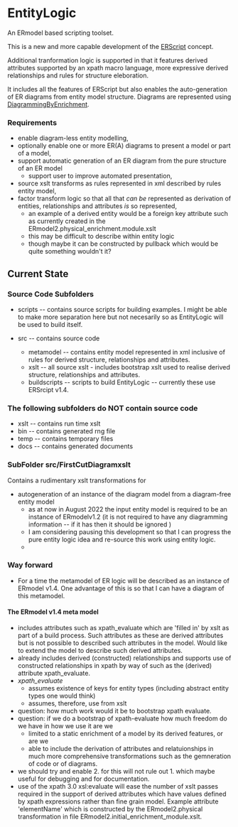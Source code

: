 # EntityLogic
An ERmodel based scripting toolset. 

This is a new and more capable development of the [ERScript](ERScript) concept.

Additional tranformation logic is supported in that 
it features derived attributes supported by an xpath macro language, more expressive derived relationships and rules for structure eleboration.

It includes all the features of ERScript but also enables the auto-generation of ER diagrams from entity model structure. Diagrams are represented using
[DiagrammingByEnrichment](https://www.github.com/JohnWCartmell/DiagrammingByEnrichment).

### Requirements
* enable diagram-less entity modelling,
* optionally enable one or more ER(A) diagrams to present a model or part of a model, 
* support automatic generation of an ER diagram from the pure structure of an ER model
	* support user to improve automated presentation,
* source xslt transforms as rules represented in xml described by rules entity model,
* factor transform logic so that all that *can be* represented as derivation of entities, relationships and attributes *is* so represented,
  * an example of a derived entity would be a foreign key attribute such as currently created in the ERmodel2.physical_enrichment.module.xslt
  * this may be difficult to describe within entity logic 
   * though maybe it can be constructed by pullback which would be quite something wouldn't it?

## Current State

### Source Code Subfolders
* scripts -- contains source scripts for building examples. I might be able to make more separation here but not necesarily so as EntityLogic will be used to build itself.

* src -- contains source code 
  * metamodel -- contains entity model represented in xml inclusive of rules for derived structure, relationships and attributes.
  * xslt -- all source xslt - includes bootstrap xslt used to realise derived structure, relationships and attributes.
  * buildscripts -- scripts to build EntityLogic -- currently these use ERSrcipt v1.4.

### The following subfolders do NOT contain source code
* xslt -- contains run time xslt 
* bin -- contains generated rng file
* temp -- contains temporary files
* docs -- contains generated documents

### SubFolder  src/FirstCutDiagramxslt
Contains a rudimentary xslt transformations for
* autogeneration of an instance of the diagram model from a diagram-free entity model
  * as at now in August 2022 the input entity model is required to be an instance of ERmodelv1.2 (it is not required to have any diagramming information -- if it has then it should be ignored )
  * I am considering pausing this development so that I can progress the pure entity logic idea and re-source this work using entity logic.
  * 
### Way forward
* For a time the metamodel of ER logic will be described as an instance of ERmodel v1.4. One advantage of this is so that I can have a diagram of this metamodel. 

#### The ERmodel v1.4 meta model
* includes attributes such as xpath_evaluate which are 'filled in' by xslt as part of a build process. Such attributes as these are derived attributes but is not possible to described such attributes in the model. Would like to extend the model to describe such derived attributes.
* already includes derived (constructed) relationships and supports use of constructed relationships in xpath by way of such as the (derived) attribute xpath_evaluate.
* *xpath_evaluate*  
  * assumes existence of keys for entity types (including abstract entity types one would think) 
   * assumes, therefore, use from xslt  
* question: how much work would it be to bootstrap xpath evaluate.
* question: if we do a bootstrap of xpath-evaluate how much freedom do we have in how we use it are we
  * limited to a static enrichment of a model by its derived features, or are we
  * able to include the derivation of attributes and relatuionships in much more comprehensive transformations such as the gemneration of code or of diagrams.  
* we should try and enable 2. for this will not rule out 1. which maybe useful for debugging and for documentation.
* use of the xpath 3.0 xsl:evaluate will ease the number of xslt passes required in the support of derived attributes which have values defined by xpath expressions rather than fine grain model. Example  attribute 'elementName' which is constructed by the ERmodel2.physical transformation in file ERmodel2.initial_enrichment_module.xslt.
